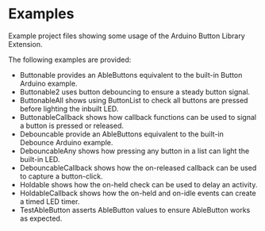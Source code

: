 # Examples

Example project files showing some usage of the Arduino Button Library Extension.

The following examples are provided:

* Buttonable provides an AbleButtons equivalent to the built-in Button Arduino example.
* Buttonable2 uses button debouncing to ensure a steady button signal.
* ButtonableAll shows using ButtonList to check all buttons are pressed before lighting the inbuilt LED.
* ButtonableCallback shows how callback functions can be used to signal a button is pressed or released.
* Debouncable provide an AbleButtons equivalent to the built-in Debounce Arduino example.
* DebouncableAny shows how pressing any button in a list can light the built-in LED.
* DebouncableCallback shows how the on-released callback can be used to capture a button-click.
* Holdable shows how the on-held check can be used to delay an activity.
* HoldableCallback shows how the on-held and on-idle events can create a timed LED timer.
* TestAbleButton asserts AbleButton values to ensure AbleButton works as expected.
